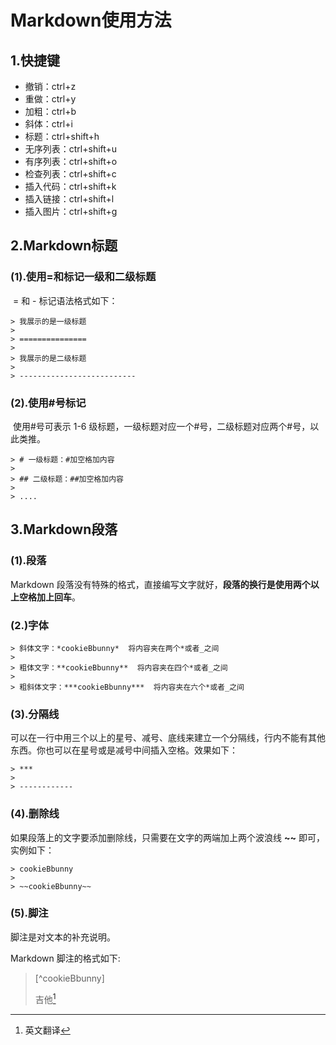 # Markdown使用方法

## 1.快捷键

* 撤销：ctrl+z
* 重做：ctrl+y
* 加粗：ctrl+b
* 斜体：ctrl+i
* 标题：ctrl+shift+h
* 无序列表：ctrl+shift+u
* 有序列表：ctrl+shift+o
* 检查列表：ctrl+shift+c
* 插入代码：ctrl+shift+k
* 插入链接：ctrl+shift+l
* 插入图片：ctrl+shift+g

## 2.Markdown标题

### (1).使用=和标记一级和二级标题

​	= 和 - 标记语法格式如下：

	> 我展示的是一级标题
	>
	> ===============
	>
	> 我展示的是二级标题
	>
	> --------------------------

### (2).使用#号标记

​	使用#号可表示 1-6 级标题，一级标题对应一个#号，二级标题对应两个#号，以此类推。

	> # 一级标题：#加空格加内容
	>
	> ## 二级标题：##加空格加内容
	>
	> ....

## 3.Markdown段落

### (1).段落

Markdown 段落没有特殊的格式，直接编写文字就好，**段落的换行是使用两个以上空格加上回车**。

### (2.)字体

	> 斜体文字：*cookieBbunny*  将内容夹在两个*或者_之间
	>
	> 粗体文字：**cookieBbunny**  将内容夹在四个*或者_之间
	>
	> 粗斜体文字：***cookieBbunny***  将内容夹在六个*或者_之间

### (3).分隔线

​	可以在一行中用三个以上的星号、减号、底线来建立一个分隔线，行内不能有其他东西。你也可以在星号或是减号中间插入空格。效果如下：

	> ***
	>
	> ------------

### (4).删除线

如果段落上的文字要添加删除线，只需要在文字的两端加上两个波浪线 **~~** 即可，实例如下：

	> cookieBbunny
	>
	> ~~cookieBbunny~~

### (5).脚注

脚注是对文本的补充说明。

Markdown 脚注的格式如下:

> [^cookieBbunny]
>
> 吉他[^guitar]
>
> [^guitar]:英文翻译

